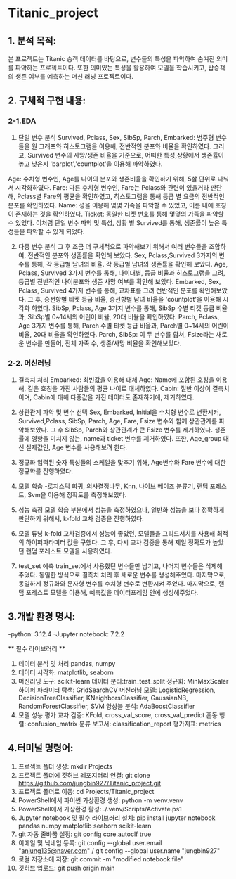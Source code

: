 # Titanic_project



## 1. 분석 목적:
본 프로젝트는 Titanic 승객 데이터를 바탕으로, 변수들의 특성을 파악하여 숨겨진 의미를 파악하는 프로젝트이다.
또한 의미있는 특성을 활용하여 모델을 학습시키고, 탑승객의 생존 여부를 예측하는 머신 러닝 프로젝트이다.


## 2. 구체적 구현 내용:
### 2-1.EDA
1. 단일 변수 분석
Survived, Pclass, Sex, SibSp, Parch, Embarked: 범주형 변수들을 원 그래프와 히스토그램을 이용해, 전반적인 분포와 비율을 확인하였다.
그리고, Survived 변수의 사망/생존 비율을 기준으로, 어떠한 특성,상황에서 생존률이 높고 낮은지 'barplot','countplot'을 이용해 파악하였다.

Age: 수치형 변수인, Age를 나이의 분포와 생존비율을 확인하기 위해, 5살 단위로 나눠서 시각화하였다.
Fare: 다른 수치형 변수인, Fare는 Pclass와 관련이 있을거라 판단해, Pclass별 Fare의 평균을 확인하였고, 히스토그램을 통해 등급 별 요금의 전반적인 분포를 확인하였다.
Name: 성을 이용해 몇몇 가족을 파악할 수 있었고, 이름 내에 호칭이 존재하는 것을 확인하였다.
Ticket: 동일한 티켓 번호를 통해 몇몇의 가족을 파악할 수 있었다.
이처럼 단일 변수 파악 및 특성, 상황 별 Survived를 통해, 생존률이 높은 특성들을 파악할 수 있게 되었다.

2. 다중 변수 분석
그 후 조금 더 구체적으로 파악해보기 위해서 여러 변수들을 조합하여, 전반적인 분포와 생존률을 확인해 보았다.
Sex, Pclass,Survived 3가지의 변수를 통해, 각 등급별 남녀의 비율. 각 등급별 남녀의 생존률을 확인해 보았다. 
Age, Pclass, Survived 3가지 변수를 통해, 나이대별, 등급 비율과 히스토그램을 그려, 등급별 전반적인 나이분포와 생존 사망 여부를 확인해 보았다.
Embarked, Sex, Pclass, Survived 4가지 변수를 통해, 교차표를 그려 전반적인 분포를 확인해보았다. 그 후, 승선항별 티켓 등급 비율, 승선항별 남녀 비율을 'countplot'을 이용해 시각화 하였다.
SibSp, Pclass, Age 3가지 변수를 통해, SibSp 수별 티켓 등급 비율과, SibSp별 0~14세의 어린이 비율, 20대 비율을 확인하였다.
Parch, Pclass, Age 3가지 변수를 통해, Parch 수별 티켓 등급 비율과, Parch별 0~14세의 어린이 비율, 20대 비율을 확인하였다.
Parch, SibSp: 이 두 변수를 합쳐, Fsize라는 새로운 변수를 만들어, 전체 가족 수, 생존/사망 비율을 확인해보았다.


### 2-2. 머신러닝
1. 결측치 처리
Embarked: 최빈값을 이용해 대체
Age: Name에 포함된 호칭을 이용해, 같은 호칭을 가진 사람들의 평균 나이로 대체하였다.
Cabin: 절반 이상이 결측치이며, Cabin에 대해 다중값을 가진 데이터도 존재하기에, 제거하였다.

2. 상관관계 파악 및 변수 선택
Sex, Embarked, Initial을 수치형 변수로 변환시켜, Survived,Pclass, SibSp, Parch, Age, Fare, Fsize 변수와 함께 상관관계를 파악해보았다.
그 후 SibSp, Parch와 상관관계가 큰 Fsize 변수를 제거하였다.
생존률에 영향을 미치지 않는, name과 ticket 변수를 제거하였다.
또한, Age_group 대신 실제값인, Age 변수를 사용해보려 한다.

3. 정규화
입력된 숫자 특성들의 스케일을 맞추기 위해, Age변수와 Fare 변수에 대한 정규화를 진행하였다.

4. 모델 학습
-로지스틱 회귀, 의사결정나무, Knn, 나이브 베이즈 분류기, 랜덤 포레스트, Svm을 이용해 정확도를 측정해보았다.

5. 성능 측정
모델 학습 부분에서 성능을 측정하였으나, 일반화 성능을 보다 정확하게 판단하기 위해서, k-fold 교차 검증을 진행하였다.

6. 모델 튜닝
k-fold 교차검증에서 성능이 좋았던, 모델들을 그리드서치를 사용해 최적의 하이퍼파라미터 값을 구했다.
그 후, 다시 교차 검증을 통해 제일 정확도가 높았던 랜덤 포레스트 모델을 사용하였다.

7. test_set 예측
train_set에서 사용했던 변수들만 남기고, 나머지 변수들은 삭제해 주었다.
동일한 방식으로 결측치 처리 후 새로운 변수를 생성해주었다.
마지막으로, 동일하게 정규화와 문자형 변수를 수치형 변수로 변환시켜 주었다.
마지막으로, 랜덤 포레스트 모델을 이용해, 예측값을 데이터프레임 안에 생성해주었다.


## 3.개발 환경 명시:
-python: 3.12.4
-Jupyter notebook: 7.2.2

** 필수 라이브러리 **
1. 데이터 분석 및 처리:pandas, numpy
2. 데이터 시각화: matplotlib, seaborn
3. 머신러닝 도구: scikit-learn
   데이터 분리:train_test_split
   정규화: MinMaxScaler
   하이퍼 파라미터 탐색: GridSearchCV
   머신러닝 모델: LogisticRegression, DecisionTreeClassifier, KNeighborsClassifier, GaussianNB, RandomForestClassifier, SVM
   앙상블 분석: AdaBoostClassifier
5. 모델 성능 평가
   교차 검증: KFold, cross_val_score, cross_val_predict 
   혼동 행렬: confusion_matrix
   분류 보고서: classification_report
   평가지표: metrics


## 4.터미널 명령어:
1. 프로젝트 폴더 생성: mkdir Projects
2. 프로젝트 폴더에 깃허브 레포지터리 연결: git clone https://github.com/jungbin927/Titanic_project.git
3. 프로젝트 폴더로 이동: cd Projects/Titanic_project
4. PowerShell에서 파이썬 가상환경 생성: python -m venv.venv
5. PowerShell에서 가상환경 활성: ./.venv/Scripts/Activate.ps1
6. Jupyter notebook 및 필수 라이브러리 설치: pip install jupyter notebook pandas numpy matplotlib seaborn scikit-learn
7. git 자동 줄바꿈 설정: git config core.autoclf true
8. 이메일 및 닉네임 등록: git config --global user.email "anjung135@naver.com" / git config --global user.name "jungbin927"
9. 로컬 저장소에 저장: git commit -m "modified notebook file"
10. 깃허브 업로드: git push origin main